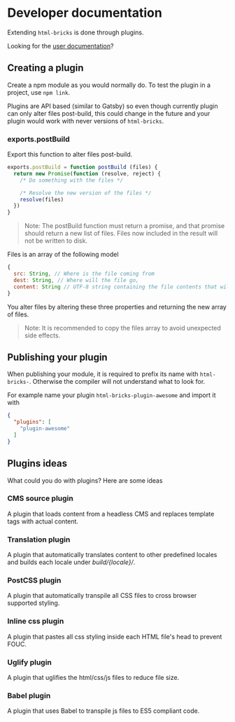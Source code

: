 # Developer documentation

Extending `html-bricks` is done through plugins.

Looking for the [user documentation](https://gustavgb.github.io/html-bricks)?

## Creating a plugin

Create a npm module as you would normally do. To test the plugin in a project, use `npm link`.

Plugins are API based (similar to Gatsby) so even though currently plugin can only alter files post-build, this could change in the future and your plugin would work with never versions of `html-bricks`.

### exports.postBuild

Export this function to alter files post-build.

```js
exports.postBuild = function postBuild (files) {
  return new Promise(function (resolve, reject) {
    /* Do something with the files */

    /* Resolve the new version of the files */
    resolve(files)
  })
}
```

> Note: The postBuild function must return a promise, and that promise should return a new list of files. Files now included in the result will not be written to disk.

Files is an array of the following model

```js
{
  src: String, // Where is the file coming from
  dest: String, // Where will the file go,
  content: String // UTF-8 string containing the file contents that will be read.
}
```

You alter files by altering these three properties and returning the new array of files.

> Note: It is recommended to copy the files array to avoid unexpected side effects.

## Publishing your plugin

When publishing your module, it is required to prefix its name with `html-bricks-`. Otherwise the compiler will not understand what to look for.

For example name your plugin `html-bricks-plugin-awesome` and import it with

```json
{
  "plugins": [
    "plugin-awesome"
  ]
}
```

## Plugins ideas

What could you do with plugins? Here are some ideas

### CMS source plugin

A plugin that loads content from a headless CMS and replaces template tags with actual content.

### Translation plugin

A plugin that automatically translates content to other predefined locales and builds each locale under *build/{locale}/*.

### PostCSS plugin

A plugin that automatically transpile all CSS files to cross browser supported styling.

### Inline css plugin

A plugin that pastes all css styling inside each HTML file's head to prevent FOUC.

### Uglify plugin

A plugin that uglifies the html/css/js files to reduce file size.

### Babel plugin

A plugin that uses Babel to transpile js files to ES5 compliant code.
